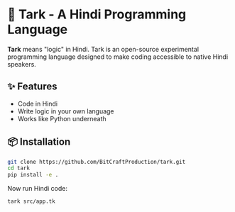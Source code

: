 # 🧠 Tark - A Hindi Programming Language

**Tark** means "logic" in Hindi. Tark is an open-source experimental programming language designed to make coding accessible to native Hindi speakers.

## ✨ Features
- Code in Hindi
- Write logic in your own language
- Works like Python underneath

## 📦 Installation

```bash
git clone https://github.com/BitCraftProduction/tark.git
cd tark
pip install -e .
```

Now run Hindi code:

```bash
tark src/app.tk
```